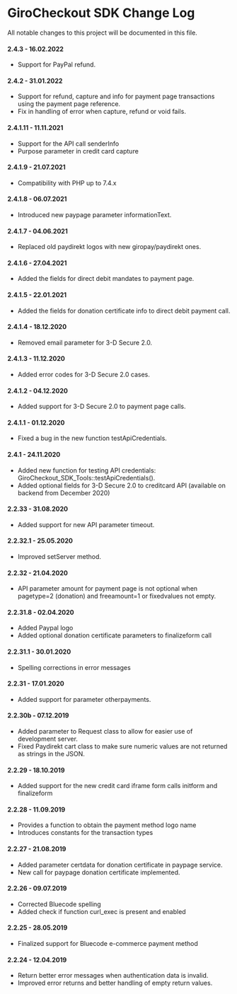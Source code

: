 # GiroCheckout SDK Change Log

All notable changes to this project will be documented in this file.

#### 2.4.3 - 16.02.2022
- Support for PayPal refund.

#### 2.4.2 - 31.01.2022
- Support for refund, capture and info for payment page transactions using the payment page reference.
- Fix in handling of error when capture, refund or void fails.

#### 2.4.1.11 - 11.11.2021
- Support for the API call senderInfo
- Purpose parameter in credit card capture

#### 2.4.1.9 - 21.07.2021
- Compatibility with PHP up to 7.4.x

#### 2.4.1.8 - 06.07.2021
- Introduced new paypage parameter informationText.

#### 2.4.1.7 - 04.06.2021
- Replaced old paydirekt logos with new giropay/paydirekt ones.

#### 2.4.1.6 - 27.04.2021
- Added the fields for direct debit mandates to payment page.

#### 2.4.1.5 - 22.01.2021
- Added the fields for donation certificate info to direct debit payment call.

#### 2.4.1.4 - 18.12.2020
- Removed email parameter for 3-D Secure 2.0.

#### 2.4.1.3 - 11.12.2020
- Added error codes for 3-D Secure 2.0 cases.

#### 2.4.1.2 - 04.12.2020
- Added support for 3-D Secure 2.0 to payment page calls.

#### 2.4.1.1 - 01.12.2020
- Fixed a bug in the new function testApiCredentials.

#### 2.4.1 - 24.11.2020
- Added new function for testing API credentials: GiroCheckout_SDK_Tools::testApiCredentials().
- Added optional fields for 3-D Secure 2.0 to creditcard API (available on backend from December 2020) 

#### 2.2.33 - 31.08.2020
- Added support for new API parameter timeout. 

#### 2.2.32.1 - 25.05.2020
- Improved  setServer method. 

#### 2.2.32 - 21.04.2020
- API parameter amount for payment page is not optional when pagetype=2 (donation) and freeamount=1 or fixedvalues not empty.

#### 2.2.31.8 - 02.04.2020
- Added Paypal logo
- Added optional donation certificate parameters to finalizeform call

#### 2.2.31.1 - 30.01.2020
- Spelling corrections in error messages

#### 2.2.31 - 17.01.2020
- Added support for parameter otherpayments. 

#### 2.2.30b - 07.12.2019
- Added parameter to Request class to allow for easier use of development server.
- Fixed Paydirekt cart class to make sure numeric values are not returned as strings in the JSON.

#### 2.2.29 - 18.10.2019
- Added support for the new credit card iframe form calls initform and finalizeform

#### 2.2.28 - 11.09.2019
- Provides a function to obtain the payment method logo name
- Introduces constants for the transaction types

#### 2.2.27 - 21.08.2019
- Added parameter certdata for donation certificate in paypage service.
- New call for paypage donation certificate implemented.

#### 2.2.26 - 09.07.2019
- Corrected Bluecode spelling
- Added check if function curl_exec is present and enabled

#### 2.2.25 - 28.05.2019
- Finalized support for Bluecode e-commerce payment method

#### 2.2.24 - 12.04.2019
- Return better error messages when authentication data is invalid.
- Improved error returns and better handling of empty return values.

